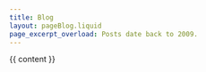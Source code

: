 ```yaml
---
title: Blog
layout: pageBlog.liquid
page_excerpt_overload: Posts date back to 2009.
---
```


{{ content }}
